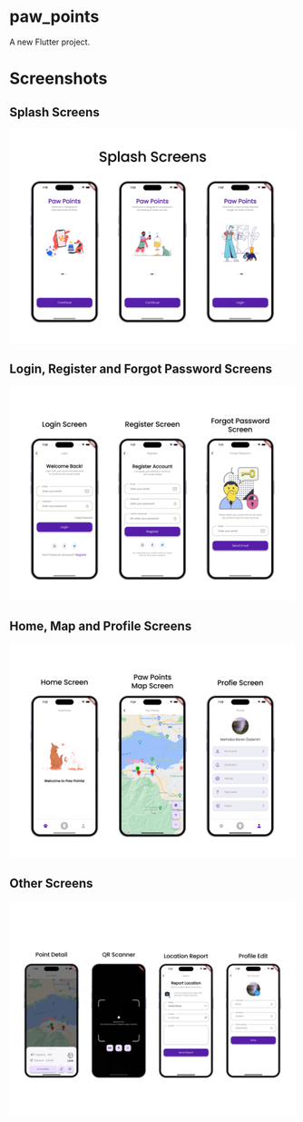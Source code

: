 # paw_points

A new Flutter project.

# Screenshots

## Splash Screens

![Splash Screens](https://github.com/baranozdemir1/paw_points/blob/main/ss/splash_screen.jpg?raw=true)

## Login, Register and Forgot Password Screens

![Login, Register and Forgot Password Screens](https://github.com/baranozdemir1/paw_points/blob/main/ss/login_register_forgot_screens.jpg?raw=true)

## Home, Map and Profile Screens

![Home, Map and Profile Screens](https://github.com/baranozdemir1/paw_points/blob/main/ss/home_map_profile_screens.jpg?raw=true)

## Other Screens

![Other Screens](https://github.com/baranozdemir1/paw_points/blob/main/ss/details_screens.jpg?raw=true)
